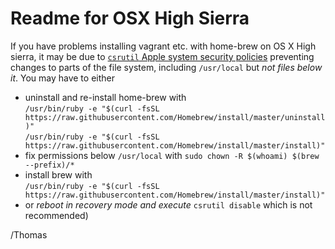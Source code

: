 
# Readme for OSX High Sierra


If you have problems installing vagrant etc. with home-brew on OS X High
sierra, it may be due to
[`csrutil` Apple system security policies](https://en.wikipedia.org/wiki/System_Integrity_Protection) 
preventing changes to parts of the file system, including `/usr/local` but _not files below it_.
You may have to either

  - uninstall and re-install home-brew  with                 
    `/usr/bin/ruby -e "$(curl -fsSL https://raw.githubusercontent.com/Homebrew/install/master/uninstall)"`        
    `/usr/bin/ruby -e "$(curl -fsSL https://raw.githubusercontent.com/Homebrew/install/master/install)"`          
  - fix permissions below `/usr/local` with `sudo chown -R $(whoami) $(brew --prefix)/*`          
  - install brew with                  
    `/usr/bin/ruby -e "$(curl -fsSL https://raw.githubusercontent.com/Homebrew/install/master/install)"`          
  - or _reboot in recovery mode and execute_ `csrutil disable` which is not recommended)

/Thomas
